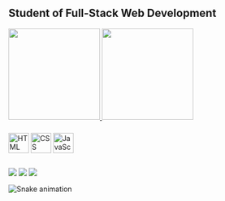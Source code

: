 ## Student of Full-Stack Web Development

<div>
  <a href="github.com/aricyrulin">
  <img style="display: inline-block" height="180em" src="https://github-readme-stats.vercel.app/api?username=aricyrulin&count_private=true&show_icons=true&theme=vue" />
  <img style="display: inline-block" height="180em" src="https://github-readme-stats.vercel.app/api/top-langs/?username=aricyrulin&theme=vue" />
  </a>
</div>

###

<div>
  <img align="center" heigth="30px" width="40px" alt="HTML" src="https://cdn.jsdelivr.net/gh/devicons/devicon/icons/html5/html5-original.svg" />
  <img align="center" heigth="30px" width="40px" alt="CSS" src="https://cdn.jsdelivr.net/gh/devicons/devicon/icons/css3/css3-original.svg" />
  <img align="center" heigth="30px" width="40px" alt="JavaScript" src="https://cdn.jsdelivr.net/gh/devicons/devicon/icons/javascript/javascript-original.svg" />
</div>

##

<div>
  <a href="https://www.linkedin.com/in/ariel-cyrulin/" target="_blank"><img src="https://img.shields.io/badge/LinkedIn-0077B5?style=for-the-badge&logo=linkedin&logoColor=white" /></a>
  <a href="mailto:arielcyrulin@gmail.com" target="_blank"><img src="https://img.shields.io/badge/Gmail-D14836?style=for-the-badge&logo=gmail&logoColor=white" /></a>
  <a href="https://www.instagram.com/aricyrulin/" target="_blank"><img src="https://img.shields.io/badge/Instagram-E4405F?style=for-the-badge&logo=instagram&logoColor=white" /></a>
</div>

![Snake animation](https://github.com/aricyrulin/aricyrulin/blob/output/github-contribution-grid-snake.svg)

<!--
https://github.com/anuraghazra/github-readme-stats
-->
